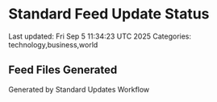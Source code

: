 # Standard Feed Update Status
Last updated: Fri Sep  5 11:34:23 UTC 2025
Categories: technology,business,world

## Feed Files Generated

Generated by Standard Updates Workflow
